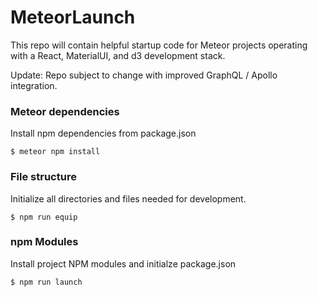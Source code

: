 # MeteorLaunch

This repo will contain helpful startup code for Meteor projects operating with a React, MaterialUI, and d3 development stack.

Update: Repo subject to change with improved GraphQL / Apollo integration.

### Meteor dependencies 

Install npm dependencies from package.json

    $ meteor npm install
    

### File structure

Initialize all directories and files needed for development.

    $ npm run equip
    

### npm Modules

Install project NPM modules and initialze package.json

    $ npm run launch
